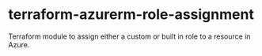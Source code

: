 # terraform-azurerm-role-assignment
Terraform module to assign either a custom or built in role to a resource in Azure.
